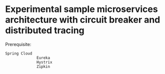 Experimental sample microservices architecture with circuit breaker and distributed tracing
=================================

Prerequisite: 

`````
Spring Cloud
              Eureka
              Hystrix
              Zipkin                          
`````
              
  



